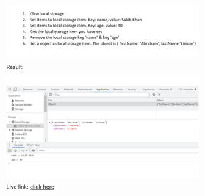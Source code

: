 ![task_img](https://github.com/Abdur-Rahman-Apu/localStorage-related-challenge-JS/blob/main/Challenge-1/task.png)


Result:

![result_img](https://github.com/Abdur-Rahman-Apu/localStorage-related-challenge-JS/blob/main/Challenge-1/result.png)

Live link:
[click here](https://challenge-3-location-storage-js.netlify.app/)
